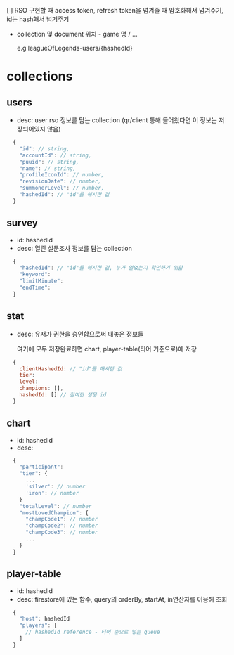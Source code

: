 [ ] RSO 구현할 때 access token, refresh token을 넘겨줄 때 암호화해서 넘겨주기, id는 hash홰서 넘겨주기

- collection 및 document 위치 - game 명 / ...
  
  e.g leagueOfLegends-users/{hashedId}

# collections

## users 

- desc: user rso 정보를 담는 collection (qr/client 통해 들어왔다면 이 정보는 저장되어있지 않음)
 
```js
  {
    "id": // string,
    "accountId": // string,
    "puuid": // string,
    "name": // string,
    "profileIconId": // number,
    "revisionDate": // number,
    "summonerLevel": // number,
    "hashedId": // "id"를 해시한 값
  }
```

## survey 

- id: hashedId
- desc: 열린 설문조사 정보를 담는 collection

```js
  {
    "hashedId": // "id"를 해시한 값, 누가 열었는지 확인하기 위핢
    "keyword": 
    "limitMinute": 
    "endTime": 
  }
```

## stat 

- desc: 유저가 권한을 승인함으로써 내놓은 정보들 

  여기에 모두 저장완료하면 chart, player-table(티어 기준으로)에 저장

```js
  {
    clientHashedId: // "id"를 해시한 값 
    tier: 
    level: 
    champions: [],
    hashedId: [] // 참여한 설문 id
  }
```

## chart
- id: hashedId
- desc: 

```js
  {
    "participant":
    "tier": {
      ...
      'silver': // number
      'iron': // number
    }
    "totalLevel": // number
    "mostLovedChampion": {
      "champCode1": // number
      "champCode2": // number
      "champCode3": // number
      ...
    }
  }
```

## player-table 
- id: hashedId
- desc: firestore에 있는 함수, query의 orderBy, startAt, in연산자를 이용해 조회

```js
  {
    "host": hashedId
    "players": [
      // hashedId reference - 티어 순으로 넣는 queue
    ]
  }
```
